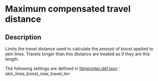 # Maximum compensated travel distance

## Description
Limits the travel distance used to calculate the amount of boost applied to skin lines. Travels longer than this distance are treated as if they are this length.

The following settings are defined in [fdmprinter.def.json](https://github.com/smartavionics/Cura/blob/mb-master/resources/definitions/fdmprinter.def.json) : skin_lines_boost_max_travel_len

